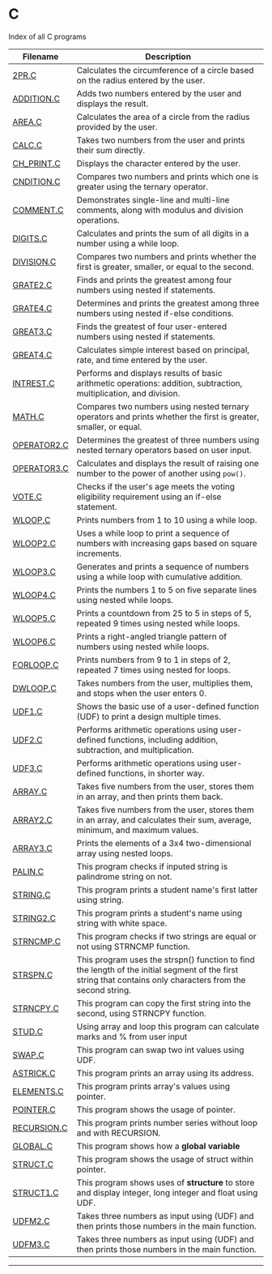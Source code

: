 # C
Index of all C programs


| Filename | Description |
| -------- | ----------- |
| [2PR.C](https://github.com/WorkofAditya/C/blob/main/2PR.C) | Calculates the circumference of a circle based on the radius entered by the user. |
| [ADDITION.C](https://github.com/WorkofAditya/C/blob/main/ADDITION.C) | Adds two numbers entered by the user and displays the result. |
| [AREA.C](https://github.com/WorkofAditya/C/blob/main/AREA.C) | Calculates the area of a circle from the radius provided by the user. |
| [CALC.C](https://github.com/WorkofAditya/C/blob/main/CALC.C) | Takes two numbers from the user and prints their sum directly. |
| [CH_PRINT.C](https://github.com/WorkofAditya/C/blob/main/CH_PRINT.C) | Displays the character entered by the user. |
| [CNDITION.C](https://github.com/WorkofAditya/C/blob/main/CNDITION.C) | Compares two numbers and prints which one is greater using the ternary operator. |
| [COMMENT.C](https://github.com/WorkofAditya/C/blob/main/COMMENT.C) | Demonstrates single-line and multi-line comments, along with modulus and division operations. |
| [DIGITS.C](https://github.com/WorkofAditya/C/blob/main/DIGITS.C) | Calculates and prints the sum of all digits in a number using a while loop. |
| [DIVISION.C](https://github.com/WorkofAditya/C/blob/main/DIVISION.C) | Compares two numbers and prints whether the first is greater, smaller, or equal to the second. |
| [GRATE2.C](https://github.com/WorkofAditya/C/blob/main/GRATE2.C) | Finds and prints the greatest among four numbers using nested if statements. |
| [GRATE4.C](https://github.com/WorkofAditya/C/blob/main/GRATE4.C) | Determines and prints the greatest among three numbers using nested if-else conditions. |
| [GREAT3.C](https://github.com/WorkofAditya/C/blob/main/GREAT3.C) | Finds the greatest of four user-entered numbers using nested if statements. |
| [GREAT4.C](https://github.com/WorkofAditya/C/blob/main/GREAT4.C) | Calculates simple interest based on principal, rate, and time entered by the user. |
| [INTREST.C](https://github.com/WorkofAditya/C/blob/main/INTREST.C) | Performs and displays results of basic arithmetic operations: addition, subtraction, multiplication, and division.|
| [MATH.C](https://github.com/WorkofAditya/C/blob/main/MATH.C) | Compares two numbers using nested ternary operators and prints whether the first is greater, smaller, or equal. |
| [OPERATOR2.C](https://github.com/WorkofAditya/C/blob/main/OPERATOR2.C) | Determines the greatest of three numbers using nested ternary operators based on user input. |
| [OPERATOR3.C](https://github.com/WorkofAditya/C/blob/main/OPERATOR3.C) | Calculates and displays the result of raising one number to the power of another using `pow()`. |
| [VOTE.C](https://github.com/WorkofAditya/C/blob/main/VOTE.C) | Checks if the user's age meets the voting eligibility requirement using an if-else statement. |
| [WLOOP.C](https://github.com/WorkofAditya/C/blob/main/WLOOP.C) | Prints numbers from 1 to 10 using a while loop. |
| [WLOOP2.C](https://github.com/WorkofAditya/C/blob/main/WLOOP2.C) | Uses a while loop to print a sequence of numbers with increasing gaps based on square increments. |
| [WLOOP3.C](https://github.com/WorkofAditya/C/blob/main/WLOOP3.C) | Generates and prints a sequence of numbers using a while loop with cumulative addition. |
| [WLOOP4.C](https://github.com/WorkofAditya/C/blob/main/WLOOP4.C) | Prints the numbers 1 to 5 on five separate lines using nested while loops. |
| [WLOOP5.C](https://github.com/WorkofAditya/C/blob/main/WLOOP5.C) | Prints a countdown from 25 to 5 in steps of 5, repeated 9 times using nested while loops. |
| [WLOOP6.C](https://github.com/WorkofAditya/C/blob/main/WLOOP6.C) | Prints a right-angled triangle pattern of numbers using nested while loops. |
| [FORLOOP.C](https://github.com/WorkofAditya/C/blob/main/FORLOOP.C) | Prints numbers from 9 to 1 in steps of 2, repeated 7 times using nested for loops. |
| [DWLOOP.C](https://github.com/WorkofAditya/C/blob/main/DWLOOP.C) | Takes numbers from the user, multiplies them, and stops when the user enters 0. |
| [UDF1.C](https://github.com/WorkofAditya/C/blob/main/UDF1.C) | Shows the basic use of a user-defined function (UDF) to print a design multiple times. |
| [UDF2.C](https://github.com/WorkofAditya/C/blob/main/UDF2.C) | Performs arithmetic operations using user-defined functions, including addition, subtraction, and multiplication. |
| [UDF3.C](https://github.com/WorkofAditya/C/blob/main/UDF3.C) | Performs arithmetic operations using user-defined functions, in shorter way. |
| [ARRAY.C](https://github.com/WorkofAditya/C/blob/main/ARRAY.C) | Takes five numbers from the user, stores them in an array, and then prints them back. |
| [ARRAY2.C](https://github.com/WorkofAditya/C/blob/main/ARRAY2.C) | Takes five numbers from the user, stores them in an array, and calculates their sum, average, minimum, and maximum values. |
| [ARRAY3.C](https://github.com/WorkofAditya/C/blob/main/ARRAY3.C) | Prints the elements of a 3x4 two-dimensional array using nested loops. |
| [PALIN.C](https://github.com/WorkofAditya/C/blob/main/PALIN.C) | This program checks if inputed string is palindrome string on not. |
| [STRING.C](https://github.com/WorkofAditya/C/blob/main/STRING.C) | This program prints a student name's first latter using string. |
| [STRING2.C](https://github.com/WorkofAditya/C/blob/main/STRING2.C) | This program prints a student's name using string with white space. |
| [STRNCMP.C](https://github.com/WorkofAditya/C/blob/main/STRNCMP.C) | This program checks if two strings are equal or not using STRNCMP function. |
| [STRSPN.C](https://github.com/WorkofAditya/C/blob/main/STRSPN.C) | This program uses the strspn() function to find the length of the initial segment of the first string that contains only characters from the second string. |
| [STRNCPY.C](https://github.com/WorkofAditya/C/blob/main/STRNCPY.C) | This program can copy the first string into the second, using STRNCPY function. |
| [STUD.C](https://github.com/WorkofAditya/C/blob/main/STUD.C) | Using array and loop this program can calculate marks and % from user input |
| [SWAP.C](https://github.com/WorkofAditya/C/blob/main/SWAP.C) | This program can swap two int values using UDF. |
| [ASTRICK.C](https://github.com/WorkofAditya/C/blob/main/ASTRICK.C) | This program prints an array using its address. |
| [ELEMENTS.C](https://github.com/WorkofAditya/C/blob/main/ELEMENTS.C) | This program prints array's values using pointer. |
| [POINTER.C](https://github.com/WorkofAditya/C/blob/main/POINTER.C) | This program shows the usage of pointer. |
| [RECURSION.C](https://github.com/WorkofAditya/C/blob/main/RECURSION.C) | This program prints number series without loop and with RECURSION. |
| [GLOBAL.C](https://github.com/WorkofAditya/C/blob/main/GLOBAL.C) | This program shows how a **global variable** |
| [STRUCT.C](https://github.com/WorkofAditya/C/blob/main/STRUCT.C) | This program shows the usage of struct within pointer. |
| [STRUCT1.C](https://github.com/WorkofAditya/C/blob/main/STRUCT1.C) | This program shows uses of **structure** to store and display integer, long integer and float using UDF. |
| [UDFM2.C](https://github.com/WorkofAditya/C/blob/main/UDFM2.C) | Takes three numbers as input using (UDF) and then prints those numbers in the main function. |
| [UDFM3.C](https://github.com/WorkofAditya/C/blob/main/UDFM3.C) | Takes three numbers as input using (UDF) and then prints those numbers in the main function. |

---

